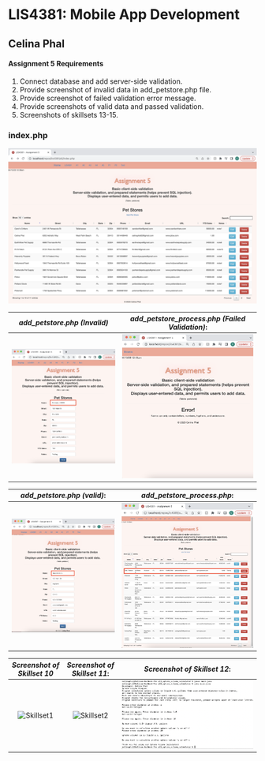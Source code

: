 
# LIS4381: Mobile App Development

## Celina Phal

#### Assignment 5 Requirements

1. Connect database and add server-side validation.
2. Provide screenshot of invalid data in add_petstore.php file.
3. Provide screenshot of failed validation error message.
4. Provide screenshots of valid data and passed validation.
5. Screenshots of skillsets 13-15.

### index.php
![pass](img/img1.png)

| *add_petstore.php (Invalid)*      | *add_petstore_process.php (Failed Validation)*: | 
| :----:       |    :----:   |
| ![Skillset1](img/img2.png)   | ![Skillset2](img/img3.png) |


| *add_petstore.php (valid)*:      | *add_petstore_process.php*: | 
| :----:       |    :----:   |
| ![Skillset1](img/img4.png)   | ![Skillset2](img/img5.png) |





| *Screenshot of Skillset 10*      | *Screenshot of Skillset 11*: | *Screenshot of Skillset 12*:     |
| :----:       |    :----:   |          :----: |
| ![Skillset1](img/q10.png)   | ![Skillset2](img/q11.png) | ![Skillset3](img/q12.png) |
